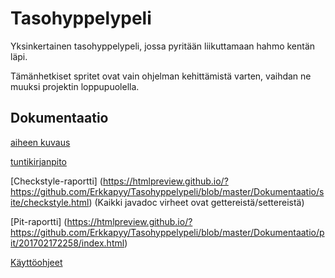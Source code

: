 # Tasohyppelypeli
Yksinkertainen tasohyppelypeli, jossa pyritään liikuttamaan hahmo kentän läpi.

Tämänhetkiset spritet ovat vain ohjelman kehittämistä varten, vaihdan ne muuksi projektin loppupuolella.
## Dokumentaatio
[aiheen kuvaus](Dokumentaatio/aiheenKuvausJaRakenne.md)

[tuntikirjanpito](Dokumentaatio/tuntikirjanpito.md)

[Checkstyle-raportti] (https://htmlpreview.github.io/?https://github.com/Erkkapyy/Tasohyppelypeli/blob/master/Dokumentaatio/site/checkstyle.html) (Kaikki javadoc virheet ovat gettereistä/settereistä)

[Pit-raportti] (https://htmlpreview.github.io/?https://github.com/Erkkapyy/Tasohyppelypeli/blob/master/Dokumentaatio/pit/201702172258/index.html)

[Käyttöohjeet](Dokumentaatio/ohjeet.md)

